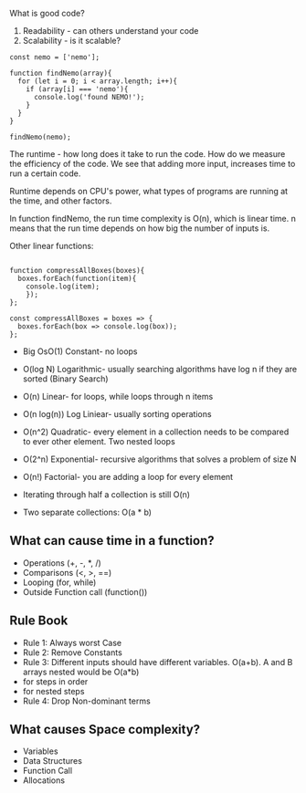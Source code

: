What is good code?
1) Readability - can others understand your code
2) Scalability - is it scalable?

````
const nemo = ['nemo'];

function findNemo(array){
  for (let i = 0; i < array.length; i++){
    if (array[i] === 'nemo'){
      console.log('found NEMO!');
    }
  }
}

findNemo(nemo);
````

The runtime - how long does it take to run the code. How do we measure the efficiency of the code.
We see that adding more input, increases time to run a certain code.

Runtime depends on CPU's power, what types of programs are running at the time, and other factors.

In function findNemo, the run time complexity is O(n), which is linear time. n means that the run time depends on how big the number of inputs is.

Other linear functions:

````

function compressAllBoxes(boxes){
  boxes.forEach(function(item){
    console.log(item);
    });
};

const compressAllBoxes = boxes => {
  boxes.forEach(box => console.log(box));
};

````

* Big OsO(1) Constant- no loops
* O(log N) Logarithmic- usually searching algorithms have log n if they are sorted (Binary Search)
* O(n) Linear- for loops, while loops through n items
* O(n log(n)) Log Liniear- usually sorting operations
* O(n^2) Quadratic- every element in a collection needs to be compared to ever other element. Two
nested loops
* O(2^n) Exponential- recursive algorithms that solves a problem of size N
* O(n!) Factorial- you are adding a loop for every element

* Iterating through half a collection is still O(n)
* Two separate collections: O(a * b)

## What can cause time in a function?

* Operations (+, -, *, /)
* Comparisons (<, >, ==)
* Looping (for, while)
* Outside Function call (function())

## Rule Book

* Rule 1: Always worst Case
* Rule 2: Remove Constants
* Rule 3: Different inputs should have different variables. O(a+b). A and B arrays nested would be O(a*b)
* for steps in order
* for nested steps
* Rule 4: Drop Non-dominant terms

## What causes Space complexity?

* Variables
* Data Structures
* Function Call
* Allocations
